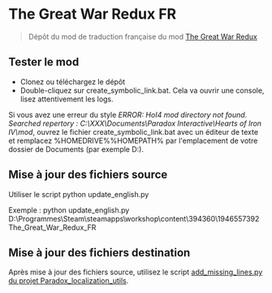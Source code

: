 # The Great War Redux FR
> Dépôt du mod de traduction française du mod [The Great War Redux](https://steamcommunity.com/sharedfiles/filedetails/?id=1946557392)

## Tester le mod
- Clonez ou téléchargez le dépôt
- Double-cliquez sur create_symbolic_link.bat. Cela va ouvrir une console, lisez attentivement les logs.

Si vous avez une erreur du style *ERROR: HoI4 mod directory not found. Searched repertory : C:\XXX\Documents\Paradox Interactive\Hearts of Iron IV\mod*,
ouvrez le fichier create_symbolic_link.bat avec un éditeur de texte et remplacez %HOMEDRIVE%%HOMEPATH% par l'emplacement de votre dossier de Documents (par exemple D:).

## Mise à jour des fichiers source
Utiliser le script python update_english.py

Exemple : 
python update_english.py D:\Programmes\Steam\steamapps\workshop\content\394360\1946557392 The_Great_War_Redux_FR

## Mise à jour des fichiers destination
Après mise à jour des fichiers source, utilisez le script [add_missing_lines.py du projet Paradox_localization_utils](https://github.com/NicolasGrosjean/Paradox_localization_utils#for-euiv-hoi4-or-stellaris). 
